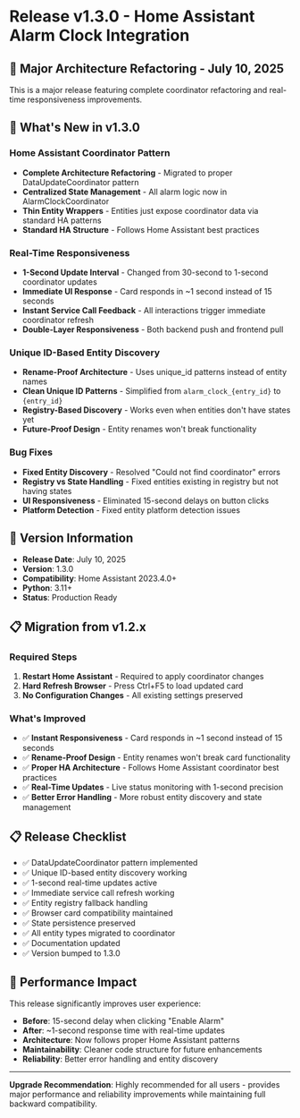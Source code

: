 # Release v1.3.0 - Home Assistant Alarm Clock Integration

## 🚀 Major Architecture Refactoring - July 10, 2025

This is a major release featuring complete coordinator refactoring and real-time responsiveness improvements.

## 🚀 What's New in v1.3.0

### Home Assistant Coordinator Pattern
- **Complete Architecture Refactoring** - Migrated to proper DataUpdateCoordinator pattern
- **Centralized State Management** - All alarm logic now in AlarmClockCoordinator
- **Thin Entity Wrappers** - Entities just expose coordinator data via standard HA patterns
- **Standard HA Structure** - Follows Home Assistant best practices

### Real-Time Responsiveness
- **1-Second Update Interval** - Changed from 30-second to 1-second coordinator updates
- **Immediate UI Response** - Card responds in ~1 second instead of 15 seconds
- **Instant Service Call Feedback** - All interactions trigger immediate coordinator refresh
- **Double-Layer Responsiveness** - Both backend push and frontend pull

### Unique ID-Based Entity Discovery
- **Rename-Proof Architecture** - Uses unique_id patterns instead of entity names
- **Clean Unique ID Patterns** - Simplified from `alarm_clock_{entry_id}` to `{entry_id}`
- **Registry-Based Discovery** - Works even when entities don't have states yet
- **Future-Proof Design** - Entity renames won't break functionality

### Bug Fixes
- **Fixed Entity Discovery** - Resolved "Could not find coordinator" errors
- **Registry vs State Handling** - Fixed entities existing in registry but not having states
- **UI Responsiveness** - Eliminated 15-second delays on button clicks
- **Platform Detection** - Fixed entity platform detection issues

## 🔧 Version Information

- **Release Date**: July 10, 2025
- **Version**: 1.3.0
- **Compatibility**: Home Assistant 2023.4.0+
- **Python**: 3.11+
- **Status**: Production Ready

## 📋 Migration from v1.2.x

### Required Steps
1. **Restart Home Assistant** - Required to apply coordinator changes
2. **Hard Refresh Browser** - Press Ctrl+F5 to load updated card
3. **No Configuration Changes** - All existing settings preserved

### What's Improved
- ✅ **Instant Responsiveness** - Card responds in ~1 second instead of 15 seconds
- ✅ **Rename-Proof Design** - Entity renames won't break card functionality
- ✅ **Proper HA Architecture** - Follows Home Assistant coordinator best practices
- ✅ **Real-Time Updates** - Live status monitoring with 1-second precision
- ✅ **Better Error Handling** - More robust entity discovery and state management

## 📋 Release Checklist

- ✅ DataUpdateCoordinator pattern implemented
- ✅ Unique ID-based entity discovery working
- ✅ 1-second real-time updates active
- ✅ Immediate service call refresh working
- ✅ Entity registry fallback handling
- ✅ Browser card compatibility maintained
- ✅ State persistence preserved
- ✅ All entity types migrated to coordinator
- ✅ Documentation updated
- ✅ Version bumped to 1.3.0

## 🎯 Performance Impact

This release significantly improves user experience:

- **Before**: 15-second delay when clicking "Enable Alarm"
- **After**: ~1-second response time with real-time updates
- **Architecture**: Now follows proper Home Assistant patterns
- **Maintainability**: Cleaner code structure for future enhancements
- **Reliability**: Better error handling and entity discovery

---

**Upgrade Recommendation**: Highly recommended for all users - provides major performance and reliability improvements while maintaining full backward compatibility.
